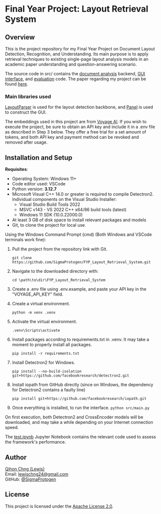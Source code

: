# Final Year Project: Layout Retrieval System

## Overview
This is the project repository for my Final Year Project on Document Layout Detection, Recognition, and Understanding. Its main purpose is to apply retrieval techniques to existing single-page layout analysis models in an academic paper understanding and question-answering scenario. 

The source code in src/ contains the [document analysis](src/document_analysis.py) backend, [GUI interface](src/interface.py), and [evaluation](src/test.ipynb) code. The paper regarding my project can be found [here]().

### Main libraries used
[LayoutParser](https://github.com/Layout-Parser/layout-parser) is used for the layout detection backbone, and [Panel](https://panel.holoviz.org) is used to construct the GUI.

The embeddings used in this project are from [Voyage AI](https://www.voyageai.com). If you wish to execute the project, be sure to obtain an API key and include it in a .env file as described in Step 3 below. They offer a free trial for a set amount of tokens, and both API key and payment method can be revoked and removed after usage.

## Installation and Setup
**Requisites**:  
- Operating System: Windows 11+
- Code editor used: VSCode
- Python version: **3.12.7**
- Microsoft Visual C++ 14.0 or greater is required to compile Detectron2. Individual components on the Visual Studio Installer:
  - Visual Studio Build Tools 2022
  - MSVC v143 - VS 2022 C++ x64/86 build tools (latest)
  - Windows 11 SDK (10.0.22000.0) 
- At least 3 GB of disk space to install relevant packages and models
- Git, to clone the project for local use.  


Using the Windows Command Prompt (cmd) (Both Windows and VSCode terminals work fine):
1. Pull the project from the repository link with Git.

    ```git clone https://github.com/SigmaProtogen/FYP_Layout_Retrieval_System.git```

2. Navigate to the downloaded directory with: 

    ```cd \path\to\dir\FYP_Layout_Retrieval_System```

3. Create a .env file using .env.example, and paste your API key in the "VOYAGE_API_KEY" field.
4. Create a virtual environment.

    ```python -m venv .venv```

5. Activate the virtual environment.

    ```.venv\Scripts\activate```

6. Install packages according to requirements.txt in .venv. It may take a moment to properly install all packages.

    ```pip install -r requirements.txt```

7. Install Detectron2 for Windows.

    ```pip install --no-build-isolation git+https://github.com/facebookresearch/detectron2.git```

8. Install iopath from GitHub directly (since on Windows, the dependency for Detectron2 contains a faulty line) 

    ```pip install git+https://github.com/facebookresearch/iopath.git```

9. Once everything is installed, to run the interface. 
    ```python src/main.py```

On first execution, both Detectron2 and CrossEncoder models will be downloaded, and may take a while depending on your Internet connection speed.

The [test.ipynb](src/test.ipynb) Jupyter Notebook contains the relevant code used to assess the framework's performance.

## Author
[Qihon Chng (Lewis)](https://linkedin.com/in/lewischng)  
Email: lewischng24@gmail.com  
GitHub: [@SigmaProtogen](https://github.com/sigmaprotogen) 

## License
This project is licensed under the [Apache License 2.0](LICENSE).